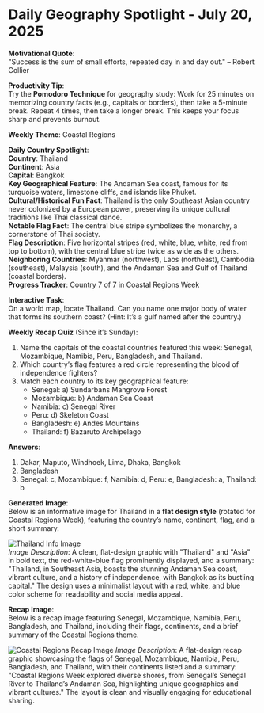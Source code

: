 # Daily Geography Spotlight - July 20, 2025

**Motivational Quote**:  
"Success is the sum of small efforts, repeated day in and day out." – Robert Collier

**Productivity Tip**:  
Try the **Pomodoro Technique** for geography study: Work for 25 minutes on memorizing country facts (e.g., capitals or borders), then take a 5-minute break. Repeat 4 times, then take a longer break. This keeps your focus sharp and prevents burnout.

**Weekly Theme**: Coastal Regions

**Daily Country Spotlight**:  
**Country**: Thailand  
**Continent**: Asia  
**Capital**: Bangkok  
**Key Geographical Feature**: The Andaman Sea coast, famous for its turquoise waters, limestone cliffs, and islands like Phuket.  
**Cultural/Historical Fun Fact**: Thailand is the only Southeast Asian country never colonized by a European power, preserving its unique cultural traditions like Thai classical dance.  
**Notable Flag Fact**: The central blue stripe symbolizes the monarchy, a cornerstone of Thai society.  
**Flag Description**: Five horizontal stripes (red, white, blue, white, red from top to bottom), with the central blue stripe twice as wide as the others.  
**Neighboring Countries**: Myanmar (northwest), Laos (northeast), Cambodia (southeast), Malaysia (south), and the Andaman Sea and Gulf of Thailand (coastal borders).  
**Progress Tracker**: Country 7 of 7 in Coastal Regions Week

**Interactive Task**:  
On a world map, locate Thailand. Can you name one major body of water that forms its southern coast? (Hint: It’s a gulf named after the country.)

**Weekly Recap Quiz** (Since it’s Sunday):  
1. Name the capitals of the coastal countries featured this week: Senegal, Mozambique, Namibia, Peru, Bangladesh, and Thailand.  
2. Which country’s flag features a red circle representing the blood of independence fighters?  
3. Match each country to its key geographical feature:  
   - Senegal: a) Sundarbans Mangrove Forest  
   - Mozambique: b) Andaman Sea Coast  
   - Namibia: c) Senegal River  
   - Peru: d) Skeleton Coast  
   - Bangladesh: e) Andes Mountains  
   - Thailand: f) Bazaruto Archipelago  

**Answers**:  
1. Dakar, Maputo, Windhoek, Lima, Dhaka, Bangkok  
2. Bangladesh  
3. Senegal: c, Mozambique: f, Namibia: d, Peru: e, Bangladesh: a, Thailand: b  

**Generated Image**:  
Below is an informative image for Thailand in a **flat design style** (rotated for Coastal Regions Week), featuring the country’s name, continent, flag, and a short summary.

![Thailand Info Image](https://assets.grok.com/users/bcc97441-9e68-44c2-9d7b-ca2ea9de03f9/generated/e2eb2cb3-a8b9-497b-8abb-821123370eec/image.jpg)  
*Image Description*: A clean, flat-design graphic with "Thailand" and "Asia" in bold text, the red-white-blue flag prominently displayed, and a summary: "Thailand, in Southeast Asia, boasts the stunning Andaman Sea coast, vibrant culture, and a history of independence, with Bangkok as its bustling capital." The design uses a minimalist layout with a red, white, and blue color scheme for readability and social media appeal.

**Recap Image**:  
Below is a recap image featuring Senegal, Mozambique, Namibia, Peru, Bangladesh, and Thailand, including their flags, continents, and a brief summary of the Coastal Regions theme.

![Coastal Regions Recap Image](https://assets.grok.com/users/bcc97441-9e68-44c2-9d7b-ca2ea9de03f9/generated/a27b27ee-ccca-4caf-bdb9-c0ed028125bc/image.jpg)
*Image Description*: A flat-design recap graphic showcasing the flags of Senegal, Mozambique, Namibia, Peru, Bangladesh, and Thailand, with their continents listed and a summary: "Coastal Regions Week explored diverse shores, from Senegal’s Senegal River to Thailand’s Andaman Sea, highlighting unique geographies and vibrant cultures." The layout is clean and visually engaging for educational sharing.
